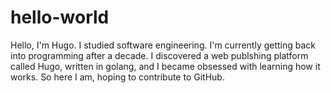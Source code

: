 # hello-world

Hello, I'm Hugo. I studied software engineering. I'm currently getting back into programming after a decade. I discovered a web publshing platform called Hugo, written in golang, and I became obsessed with learning how it works. So here I am, hoping to contribute to GitHub.

